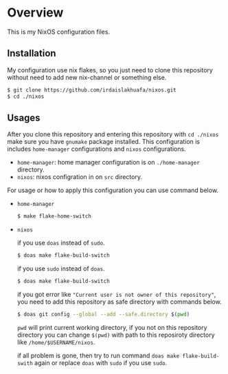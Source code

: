 # Overview

This is my NixOS configuration files.

## Installation
My configuration use nix flakes, so you just need to clone this repository without need to add new nix-channel or something else.

```sh
$ git clone https://github.com/irdaislakhuafa/nixos.git 
$ cd ./nixos
```

## Usages
After you clone this repository and entering this repository with `cd ./nixos` make sure you have `gnumake` package installed.
This configuration is includes `home-manager` configurations and `nixos` configurations.
- `home-manager`: home manager configuration is on `./home-manager` directory.
- `nixos`: nixos configration in on `src` directory.

For usage or how to apply this configuration you can use command below.
- `home-manager`

  ```sh
  $ make flake-home-switch
  ```

- `nixos`

  if you use `doas` instead of `sudo`.
  
  ```sh
  $ doas make flake-build-switch
  ```

  if you use `sudo` instead of `doas`.
  
  ```sh
  $ doas make flake-build-switch
  ```

  if you got error like `"Current user is not owner of this repository"`, you need to add this repository as safe directory with commands below.
  
  ```sh
  $ doas git config --global --add --safe.directory $(pwd)
  ```

  `pwd` will print current working directory, if you not on this repository directory you can change `$(pwd)` with path to this reposiroty directory like `/home/$USERNAME/nixos`.

  if all problem is gone, then try to run command `doas make flake-build-swith` again or replace `doas` with `sudo` if you use `sudo`. 
